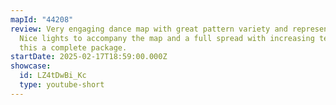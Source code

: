 ```yaml
---
mapId: "44208"
review: Very engaging dance map with great pattern variety and representation.
  Nice lights to accompany the map and a full spread with increasing tech make
  this a complete package.
startDate: 2025-02-17T18:59:00.000Z
showcase:
  id: LZ4tDwBi_Kc
  type: youtube-short
---
```

